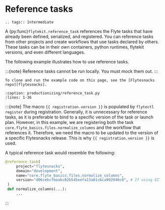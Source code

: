 # Reference tasks

```{eval-rst}
.. tags:: Intermediate
```

A {py:func}`flytekit.reference_task` references the Flyte tasks that have already been defined, serialized, and registered. You can reference tasks from other projects and create workflows that use tasks declared by others. These tasks can be in their own containers, python runtimes, flytekit versions, and even different languages.

The following example illustrates how to use reference tasks.

:::{note}
Reference tasks cannot be run locally. You must mock them out.
:::

```{note}
To clone and run the example code on this page, see the [Flytesnacks repo][flytesnacks].
```

```{rli} https://raw.githubusercontent.com/flyteorg/flytesnacks/69dbe4840031a85d79d9ded25f80397c6834752d/examples/productionizing/productionizing/reference_task.py
:caption: productionizing/reference_task.py
:lines: 1-36
```

:::{note}
The macro `{{ registration.version }}` is populated by `flytectl register` during registration.
Generally, it is unnecessary for reference tasks, as it is preferable to bind to a specific version of the task or launch plan.
However, in this example, we are registering both the task `core.flyte_basics.files.normalize_columns` and the workflow that references it.
Therefore, we need the macro to be updated to the version of a specific Flytesnacks release.
This is why `{{ registration.version }}` is used.

A typical reference task would resemble the following:

```python
@reference_task(
     project="flytesnacks",
     domain="development",
     name="core.flyte_basics.files.normalize_columns",
     version="d06cebcfbeabc02b545eefa13a01c6ca992940c8", # If using GIT for versioning OR 0.16.0, if semver
 )
 def normalize_columns(...):
     ...
```
:::

[flytesnacks]: https://github.com/flyteorg/flytesnacks/tree/master/examples/productionizing/
